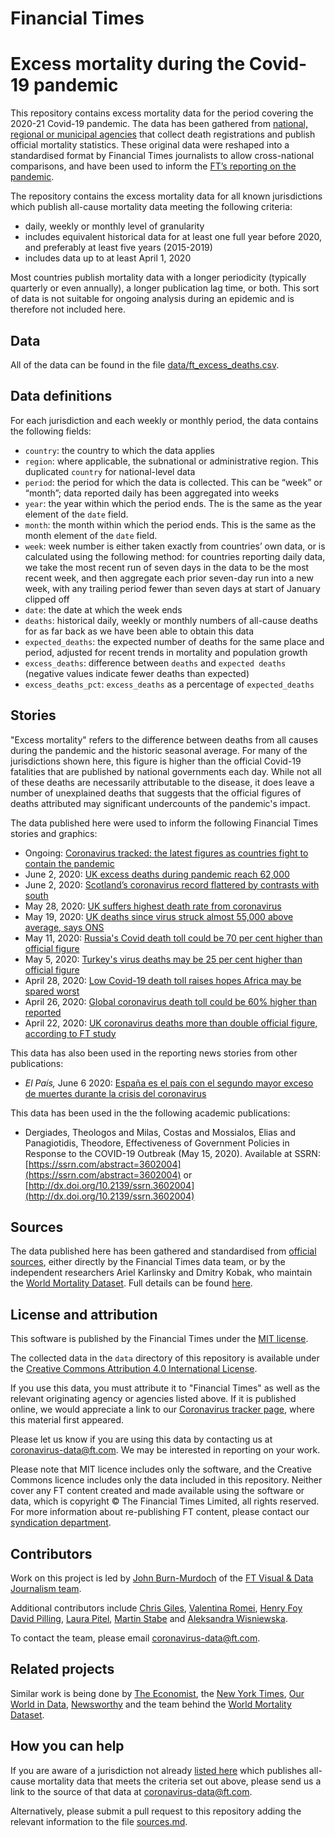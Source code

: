 # Financial Times
# Excess mortality during the Covid-19 pandemic

This repository contains excess mortality data for the period covering the 2020-21 Covid-19 pandemic. The data has been gathered from [national, regional or municipal agencies](#sources) that collect death registrations and publish official mortality statistics. These original data were reshaped into a standardised format by Financial Times journalists to allow cross-national comparisons, and have been used to inform the [FT’s reporting on the pandemic](#stories).

The repository contains the excess mortality data for all known jurisdictions which publish all-cause mortality data meeting the following criteria:

* daily, weekly or monthly level of granularity
* includes equivalent historical data for at least one full year before 2020, and preferably at least five years (2015-2019)
* includes data up to at least April 1, 2020

Most countries publish mortality data with a longer periodicity (typically quarterly or even annually), a longer publication lag time, or both. This sort of data is not suitable for ongoing analysis during an epidemic and is therefore not included here.

## Data

All of the data can be found in the file [data/ft_excess_deaths.csv](https://github.com/Financial-Times/coronavirus-excess-mortality-data/blob/main/data/ft_excess_deaths.csv).

## Data definitions

For each jurisdiction and each weekly or monthly period, the data contains the following fields:

* `country`: the country to which the data applies
* `region`: where applicable, the subnational or administrative region. This duplicated `country` for national-level data
* `period`: the period for which the data is collected. This can be “week” or “month”; data reported daily has been aggregated into weeks
* `year`: the year within which the period ends. The is the same as the year element of the `date` field.
* `month`: the month within which the period ends. This is the same as the month element of the `date` field.
* `week`: week number is either taken exactly from countries’ own data, or is calculated using the following method: for countries reporting daily data, we take the most recent run of seven days in the data to be the most recent week, and then aggregate each prior seven-day run into a new week, with any trailing period fewer than seven days at start of January clipped off
* `date`: the date at which the week ends
* `deaths`: historical daily, weekly or monthly numbers of all-cause deaths for as far back as we have been able to obtain this data
* `expected_deaths`: the expected number of deaths for the same place and period, adjusted for recent trends in mortality and population growth
* `excess_deaths`: difference between `deaths` and `expected deaths` (negative values indicate fewer deaths than expected)
* `excess_deaths_pct`: `excess_deaths` as a percentage of `expected_deaths`

## Stories

"Excess mortality" refers to the difference between deaths from all causes during the pandemic and the historic seasonal average. For many of the jurisdictions shown here, this figure is higher than the official Covid-19 fatalities that are published by national governments each day. While not all of these deaths are necessarily attributable to the disease, it does leave a number of unexplained deaths that suggests that the official figures of deaths attributed may significant undercounts of the pandemic's impact.

The data published here were used to inform the following Financial Times stories and graphics:

* Ongoing: [Coronavirus tracked: the latest figures as countries fight to contain the pandemic](https://www.ft.com/content/a26fbf7e-48f8-11ea-aeb3-955839e06441)
* June 2, 2020: [UK excess deaths during pandemic reach 62,000](https://www.ft.com/content/3c53ab12-d859-4ceb-b262-f6a0221ca129)
* June 2, 2020: [Scotland’s coronavirus record flattered by contrasts with south](https://www.ft.com/content/a3fe315f-610a-4086-a6bc-a466a7f33aa1)
* May 28, 2020: [UK suffers highest death rate from coronavirus](https://www.ft.com/content/6b4c784e-c259-4ca4-9a82-648ffde71bf0)
* May 19, 2020: [UK deaths since virus struck almost 55,000 above average, says ONS](https://www.ft.com/content/f6a11fcd-0445-4643-9d3c-24d5fc0611da)
* May 11, 2020: [Russia's Covid death toll could be 70 per cent higher than official figure](https://www.ft.com/content/77cd2cba-b0e2-4022-a265-e0a9a7930bda)
* May 5, 2020: [Turkey's virus deaths may be 25 per cent higher than official figure](https://www.ft.com/content/80bb222c-b6eb-40ea-8014-563cbe9e0117)
* April 28, 2020: [Low Covid-19 death toll raises hopes Africa may be spared worst](https://www.ft.com/content/e9cf5ed0-a590-4bd6-8c00-b41d0c4ae6e0)
* April 26, 2020: [Global coronavirus death toll could be 60% higher than reported](https://www.ft.com/content/6bd88b7d-3386-4543-b2e9-0d5c6fac846c)
* April 22, 2020: [UK coronavirus deaths more than double official figure, according to FT study](https://www.ft.com/content/67e6a4ee-3d05-43bc-ba03-e239799fa6ab)

This data has also been used in the reporting news stories from other publications:

* *El País,* June 6 2020: [España es el país con el segundo mayor exceso de muertes durante la crisis del coronavirus](https://elpais.com/sociedad/2020-06-05/espana-es-el-pais-con-el-segundo-mayor-exceso-de-muertes-durante-la-crisis-del-coronavirus.html)

This data has been used in the the following academic publications:

* Dergiades, Theologos and Milas, Costas and Mossialos, Elias and Panagiotidis, Theodore, Effectiveness of Government Policies in Response to the COVID-19 Outbreak (May 15, 2020). Available at SSRN: [https://ssrn.com/abstract=3602004](https://ssrn.com/abstract=3602004) or [http://dx.doi.org/10.2139/ssrn.3602004](http://dx.doi.org/10.2139/ssrn.3602004)

## Sources

The data published here has been gathered and standardised from [official sources](sources.md), either directly by the Financial Times data team, or by the independent researchers Ariel Karlinsky and Dmitry Kobak, who maintain the [World Mortality Dataset](https://github.com/akarlinsky/world_mortality). Full details can be found [here](sources.md).

## License and attribution

This software is published by the Financial Times under the [MIT license](https://opensource.org/licenses/MIT). 

The collected data in the `data` directory of this repository is available under the [Creative Commons Attribution 4.0 International License](https://creativecommons.org/licenses/by/4.0/).

If you use this data, you must attribute it to "Financial Times" as well as the relevant originating agency or agencies listed above. If it is published online, we would appreciate a link to our [Coronavirus tracker page](https://www.ft.com/content/a26fbf7e-48f8-11ea-aeb3-955839e06441), where this material first appeared.

Please let us know if you are using this data by contacting us at [coronavirus-data@ft.com](mailto:cornoavirus-data@ft.com). We may be interested in reporting on your work.

Please note that MIT licence includes only the software, and the Creative Commons licence includes only the data included in this repository. Neither cover any FT content created and made available using the software or data, which is copyright © The Financial Times Limited, all rights reserved. For more information about re-publishing FT content, please contact our [syndication department](https://enterprise.ft.com/en-gb/services/republishing/).

## Contributors

Work on this project is led by [John Burn-Murdoch](https://www.ft.com/stream/e191658e-c66a-45bc-9bad-343bdc4210b3) of the [FT Visual & Data Journalism team](https://www.ft.com/visual-and-data-journalism).

Additional contributors include [Chris Giles](https://www.ft.com/chris-giles), [Valentina Romei](https://www.ft.com/valentina-romei), [Henry Foy](https://www.ft.com/henry-foy) [David Pilling](https://www.ft.com/david-pilling), [Laura Pitel](https://www.ft.com/laura-pitel), [Martin Stabe](https://www.ft.com/martin-stabe) and [Aleksandra Wisniewska](https://www.ft.com/aleksandra-wisniewska).

To contact the team, please email [coronavirus-data@ft.com](mailto:cornoavirus-data@ft.com).

## Related projects

Similar work is being done by [The Economist](https://github.com/TheEconomist/covid-19-excess-deaths-tracker), the [New York Times](https://github.com/nytimes/covid-19-data/tree/master/excess-deaths), [Our World in Data](https://github.com/owid/covid-19-data/tree/master/public/data), [Newsworthy](https://gitlab.com/newsworthy/jpp.2005.excess.deaths.data) and the team behind the [World Mortality Dataset](https://github.com/akarlinsky/world_mortality).

## How you can help

If you are aware of a jurisdiction not already [listed here](https://github.com/Financial-Times/coronavirus-excess-mortality-data/blob/main/sources.md) which publishes all-cause mortality data that meets the criteria set out above, please send us a link to the source of that data at [coronavirus-data@ft.com](mailto:cornoavirus-data@ft.com).

Alternatively, please submit a pull request to this repository adding the relevant information to the file [sources.md](https://github.com/Financial-Times/coronavirus-excess-mortality-data/blob/main/sources.md).
